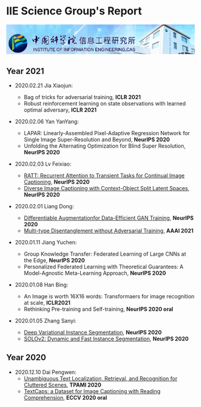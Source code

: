 # IIE Science Group's Report

![](./images/banner.png)

## Year 2021

- 2020.02.21 Jia Xiaojun:

  - Bag of tricks for adversarial training, **ICLR 2021**
  - Robust reinforcement learning on state observations with learned optimal adversary, **ICLR 2021**
- 2020.02.06 Yan YanYang:
  - LAPAR: Linearly-Assembled Pixel-Adaptive Regression Network for Single Image Super-Resolution and Beyond, **NeurIPS 2020**
  - Unfolding the Alternating Optimization for Blind Super Resolution, **NeurIPS 2020**
- 2020.02.03 Lv Feixiao:
  - [RATT: Recurrent Attention to Transient Tasks for Continual Image Captioning](https://github.com/RuoyuChen10/IIE_group_report/blob/master/2021/2021-02-03-Lv_Feixiao-NeurlPS2020-RATT%20_Recurrent_Attention_to_Transient_Tasks_for_Continual_Image_Captioning.pptx), **NeurIPS 2020**
  - [Diverse Image Captioning with Context-Object Split Latent Spaces](https://github.com/RuoyuChen10/IIE_group_report/blob/master/2021/2021-02-03-Lv_Feixiao-NeurlPS2020-Diverse_Image_Captioning_with_Context-Object_Split_Latent_Spaces.pptx), **NeurIPS 2020**
- 2020.02.01 Liang Dong:
  - [Differentiable Augmentationfor Data-Efficient GAN Training](https://github.com/RuoyuChen10/IIE_group_report/blob/master/2021/2021-02-01-Liang_Dong-NeurIPS2020-Differentiable_Augmentationfor_Data-Efficient_GAN_Training.pdf), **NeurIPS 2020**
  - [Multi-type Disentanglement without Adversarial Training](https://github.com/RuoyuChen10/IIE_group_report/blob/master/2021/2021-02-01-Liang_Dong-AAAI2021_Multi-type_Disentanglement_without_Adversarial_Training.pptx), **AAAI 2021**

- 2020.01.11 Jiang Yuchen:
  - Group Knowledge Transfer: Federated Learning of Large CNNs at the Edge, **NeurIPS 2020**
  - Personalized Federated Learning with Theoretical Guarantees: A Model-Agnostic Meta-Learning Approach, **NeurIPS 2020**
- 2020.01.08 Han Bing:
  - An Image is worth 16X16 words: Transformaers for image recognition at scale, **ICLR2021**
  - Rethinking Pre-training and Self-training, **NeurIPS 2020 oral**
- 2020.01.05 Zhang Sanyi:
  - [Deep Variational Instance Segmentation](https://github.com/RuoyuChen10/IIE_group_report/blob/master/2021/2021-01-05-Zhang_Sanyi-NeurIPS2020-Deep_Variational_Instance_Segmentation.pptx), **NeurIPS 2020**
  - [SOLOv2: Dynamic and Fast Instance Segmentation](https://github.com/RuoyuChen10/IIE_group_report/blob/master/2021/2021-01-05-Zhang_Sanyi-NeurIPS2020-SOLOv2_Dynamic_and_Fast_Instance_Segmentation.pptx), **NeurIPS 2020**

## Year 2020

- 2020.12.10 Dai Pengwen:
  - [Unambiguous Text Localization, Retrieval, and Recognition for Cluttered Scenes](./2020/2020-12-10-Dai_Pengwen-TPAMI2020-Unambiguous_Text_Localization_Retrieval_and_Recognition_for_Cluttered_Scenes.pptx), **TPAMI 2020**
  - [TextCaps: a Dataset for Image Captioning with Reading Comprehension](./2020/2020-12-10-Dai_Pengwen-ECCV2020-TextCaps_a_Dataset_for_Image_Captioning_with_Reading_Comprehension.pptx), **ECCV 2020 oral**

